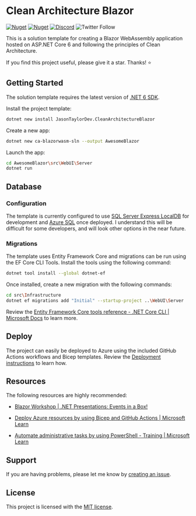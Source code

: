 # Clean Architecture Blazor

[![Nuget](https://img.shields.io/nuget/v/JasonTaylorDev.CleanArchitectureBlazor?label=NuGet)](https://www.nuget.org/packages/JasonTaylorDev.CleanArchitectureBlazor)
[![Nuget](https://img.shields.io/nuget/dt/JasonTaylorDev.CleanArchitectureBlazor?label=Downloads)](https://www.nuget.org/packages/JasonTaylorDev.CleanArchitectureBlazor)
[![Discord](https://img.shields.io/discord/893301913662148658?label=Discord)](https://discord.gg/p9YtBjfgGe)
![Twitter Follow](https://img.shields.io/twitter/follow/jasontaylordev?label=Follow&style=social)

This is a solution template for creating a Blazor WebAssembly application hosted on ASP.NET Core 6 and following the principles of Clean Architecture.

If you find this project useful, please give it a star. Thanks! ⭐

## Getting Started
The solution template requires the latest version of [.NET 6 SDK](https://dotnet.microsoft.com/download/dotnet/6.0).

Install the project template:

```bash
dotnet new install JasonTaylorDev.CleanArchitectureBlazor
```

Create a new app:

```bash
dotnet new ca-blazorwasm-sln --output AwesomeBlazor
```

Launch the app:
```bash
cd AwesomeBlazor\src\WebUI\Server
dotnet run
```

## Database
### Configuration
The template is currently configured to use [SQL Server Express LocalDB](https://learn.microsoft.com/en-us/sql/database-engine/configure-windows/sql-server-express-localdb?view=sql-server-ver16) for development and [Azure SQL](https://learn.microsoft.com/en-us/azure/azure-sql/database/sql-database-paas-overview?view=azuresql) once deployed. I understand this will be difficult for some developers, and will look other options in the near future.

### Migrations
The template uses Entity Framework Core and migrations can be run using the EF Core CLI Tools. Install the tools using the following command:

```bash
dotnet tool install --global dotnet-ef
```

Once installed, create a new migration with the following commands:

```bash
cd src\Infrastructure
dotnet ef migrations add "Initial" --startup-project ..\WebUI\Server
```

Review the [Entity Framework Core tools reference - .NET Core CLI | Microsoft Docs](https://learn.microsoft.com/en-us/ef/core/cli/dotnet) to learn more.

## Deploy
The project can easily be deployed to Azure using the included GitHub Actions workflows and Bicep templates. Review the [Deployment instructions](https://github.com/jasontaylordev/CleanArchitectureBlazor/wiki/Deploy) to learn how.

## Resources
The following resources are highly recommended:

* [Blazor Workshop | .NET Presentations: Events in a Box!](https://github.com/dotnet-presentations/blazor-workshop)

* [Deploy Azure resources by using Bicep and GitHub Actions | Microsoft Learn](https://learn.microsoft.com/en-us/training/paths/bicep-github-actions/)

* [Automate administrative tasks by using PowerShell - Training | Microsoft Learn](https://learn.microsoft.com/en-us/training/paths/powershell/)

## Support
If you are having problems, please let me know by [creating an issue](https://github.com/jasontaylordev/CleanArchitectureBlazor/issues).

## License
This project is licensed with the [MIT license](https://github.com/jasontaylordev/CleanArchitectureBlazor/blob/main/LICENSE).
